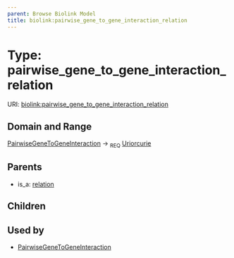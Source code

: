 ```yaml
---
parent: Browse Biolink Model
title: biolink:pairwise_gene_to_gene_interaction_relation
---
```


# Type: pairwise_gene_to_gene_interaction_relation




URI: [biolink:pairwise_gene_to_gene_interaction_relation](https://w3id.org/biolink/vocab/pairwise_gene_to_gene_interaction_relation)

## Domain and Range

[PairwiseGeneToGeneInteraction](PairwiseGeneToGeneInteraction.md) ->  <sub>REQ</sub> [Uriorcurie](types/Uriorcurie.md)

## Parents

 *  is_a: [relation](relation.md)

## Children


## Used by

 * [PairwiseGeneToGeneInteraction](PairwiseGeneToGeneInteraction.md)
